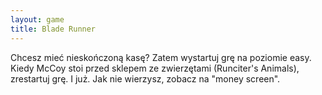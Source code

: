 ```yaml
---
layout: game
title: Blade Runner
---
```


Chcesz mieć nieskończoną kasę? Zatem wystartuj grę na poziomie 
easy. 
Kiedy McCoy stoi przed sklepem ze zwierzętami (Runciter's Animals), 
zrestartuj grę. I już. Jak nie wierzysz, zobacz na "money screen".
